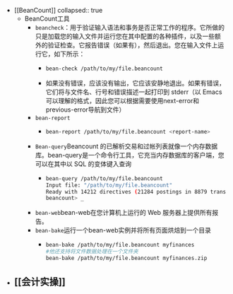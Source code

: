 - [[BeanCount]]
  collapsed:: true
	- BeanCount工具
		- `beancheck`：用于验证输入语法和事务是否正常工作的程序。它所做的只是加载您的输入文件并运行您在其中配置的各种插件，以及一些额外的验证检查。它报告错误（如果有），然后退出。您在输入文件上运行它，如下所示：
			- ```bash
			  bean-check /path/to/my/file.beancount
			  ```
			- 如果没有错误，应该没有输出，它应该安静地退出。如果有错误，它们将与文件名、行号和错误描述一起打印到 stderr（以 Emacs 可以理解的格式，因此您可以根据需要使用next-error和previous-error导航到文件）
		- `bean-report `
			- ```bash
			  bean-report /path/to/my/file.beancount <report-name>
			  ```
		- `Bean-query`Beancount 的已解析交易和过帐列表就像一个内存数据库。bean-query是一个命令行工具，它充当内存数据库的客户端，您可以在其中以 SQL 的变体键入查询
			- ```bash
			  bean-query /path/to/my/file.beancount
			  Input file: "/path/to/my/file.beancount"
			  Ready with 14212 directives (21284 postings in 8879 transactions).
			  beancount> _
			  ```
		- `bean-web`bean-web在您计算机上运行的 Web 服务器上提供所有报告。
		- `bean-bake`运行一个bean-web实例并将所有页面烘焙到一个目录
			- ```bash
			  bean-bake /path/to/my/file.beancount myfinances
			  #他还支持将文件数据处理在一个文件夹
			  bean-bake /path/to/my/file.beancount myfinances.zip
			  ```
- [[会计实操]]
	-